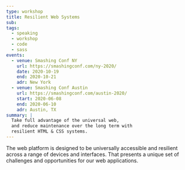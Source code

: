```yaml
---
type: workshop
title: Resilient Web Systems
sub:
tags:
  - speaking
  - workshop
  - code
  - sass
events:
  - venue: Smashing Conf NY
    url: https://smashingconf.com/ny-2020/
    date: 2020-10-19
    end: 2020-10-21
    adr: New York
  - venue: Smashing Conf Austin
    url: https://smashingconf.com/austin-2020/
    start: 2020-06-08
    end: 2020-06-10
    adr: Austin, TX
summary: |
  Take full advantage of the universal web,
  and reduce maintenance over the long term with
  resilient HTML & CSS systems.
---
```


The web platform is designed to be
universally accessible and resilient
across a range of devices and interfaces.
That presents a unique set of challenges and opportunities
for our web applications.
